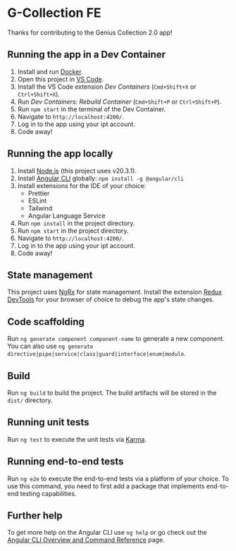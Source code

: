 # G-Collection FE

Thanks for contributing to the Genius Collection 2.0 app!

## Running the app in a Dev Container

1. Install and run [Docker](https://www.docker.com/products/docker-desktop/).
2. Open this project in [VS Code](https://code.visualstudio.com/).
3. Install the VS Code extension _Dev Containers_ (`Cmd+Shift+X` or `Ctrl+Shift+X`).
4. Run _Dev Containers: Rebuild Container_ (`Cmd+Shift+P` or `Ctrl+Shift+P`).
5. Run `npm start` in the terminal of the Dev Container.
6. Navigate to `http://localhost:4200/`.
7. Log in to the app using your ipt account.
8. Code away!

## Running the app locally

1. Install [Node.js](https://nodejs.org/en/) (this project uses v20.3.1).
2. Install [Angular CLI](https://angular.io/cli) globally: `npm install -g @angular/cli`
3. Install extensions for the IDE of your choice:
   - Prettier
   - ESLint
   - Tailwind
   - Angular Language Service
4. Run `npm install` in the project directory.
5. Run `npm start` in the project directory.
6. Navigate to `http://localhost:4200/`.
7. Log in to the app using your ipt account.
8. Code away!

## State management

This project uses [NgRx](https://ngrx.io/) for state management. Install the extension [Redux DevTools](https://github.com/reduxjs/redux-devtools/) for your browser of choice to debug the app's state changes.

## Code scaffolding

Run `ng generate component component-name` to generate a new component. You can also use `ng generate directive|pipe|service|class|guard|interface|enum|module`.

## Build

Run `ng build` to build the project. The build artifacts will be stored in the `dist/` directory.

## Running unit tests

Run `ng test` to execute the unit tests via [Karma](https://karma-runner.github.io).

## Running end-to-end tests

Run `ng e2e` to execute the end-to-end tests via a platform of your choice. To use this command, you need to first add a package that implements end-to-end testing capabilities.

## Further help

To get more help on the Angular CLI use `ng help` or go check out the [Angular CLI Overview and Command Reference](https://angular.io/cli) page.
